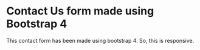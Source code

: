 # Contact Us form made using Bootstrap 4

This contact form has been made using bootstrap 4. So, this is responsive.
